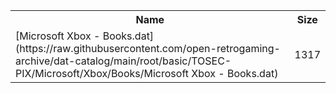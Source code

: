 <table>
<tr><th>Name</th><th>Size</th></tr>
<tr><td>
[Microsoft Xbox - Books.dat](https://raw.githubusercontent.com/open-retrogaming-archive/dat-catalog/main/root/basic/TOSEC-PIX/Microsoft/Xbox/Books/Microsoft Xbox - Books.dat)
</td><td>1317</td></tr>
</table>
